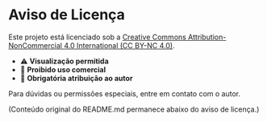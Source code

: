 # Aviso de Licença

Este projeto está licenciado sob a [Creative Commons Attribution-NonCommercial 4.0 International (CC BY-NC 4.0)](https://creativecommons.org/licenses/by-nc/4.0/deed.pt_BR).

- ⚠️ **Visualização permitida**
- 🚫 **Proibido uso comercial**
- 📝 **Obrigatória atribuição ao autor**

Para dúvidas ou permissões especiais, entre em contato com o autor.

(Conteúdo original do README.md permanece abaixo do aviso de licença.)



